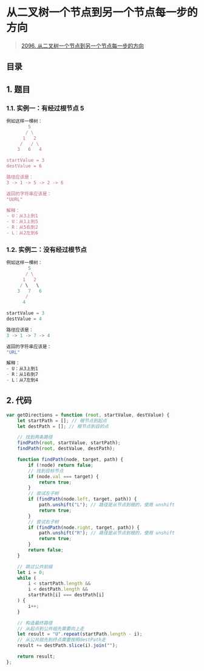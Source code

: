 
# 从二叉树一个节点到另一个节点每一步的方向


> [2096. 从二叉树一个节点到另一个节点每一步的方向](https://leetcode.cn/problems/step-by-step-directions-from-a-binary-tree-node-to-another/)


## 目录
<!-- toc -->
 ## 1. 题目 

### 1.1. 实例一：有经过根节点 5

```javascript
例如这样一棵树：
        5
       / \
      1   2
     /   / \
    3   6   4

startValue = 3
destValue = 6

路径应该是：
3 -> 1 -> 5 -> 2 -> 6

返回的字符串应该是：
"UURL"

解释：
- U：从3上到1
- U：从1上到5
- R：从5右到2
- L：从2左到6

```

### 1.2. 实例二：没有经过根节点

```javascript
例如这样一棵树：
        5
       / \
      1   2
     / \   \
    3   7   6
       /
      4

startValue = 3
destValue = 4

路径应该是：
3 -> 1 -> 7 -> 4

返回的字符串应该是：
"URL"

解释：
- U：从3上到1
- R：从1右到7
- L：从7左到4

```
## 2. 代码

```javascript
var getDirections = function (root, startValue, destValue) {
    let startPath = []; // 根节点到起点
    let destPath = []; // 根节点到目的点

    // 找到两条路径
    findPath(root, startValue, startPath);
    findPath(root, destValue, destPath);

    function findPath(node, target, path) {
        if (!node) return false;
        // 找到目标节点
        if (node.val === target) {
            return true;
        }
        // 尝试左子树
        if (findPath(node.left, target, path)) {
            path.unshift("L"); // 路径是从节点到根的，使用 unshift
            return true;
        }
        // 尝试右子树
        if (findPath(node.right, target, path)) {
            path.unshift("R"); // 路径是从节点到根的，使用 unshift
            return true;
        }
        return false;
    }

    // 跳过公共前缀
    let i = 0;
    while (
        i < startPath.length &&
        i < destPath.length &&
        startPath[i] === destPath[i]
    ) {
        i++;
    }

    // 构造最终路径
    // 从起点到公共祖先需要向上走
    let result = "U".repeat(startPath.length - i);
    // 从公共祖先到终点需要按照destPath走
    result += destPath.slice(i).join("");

    return result;
};

```